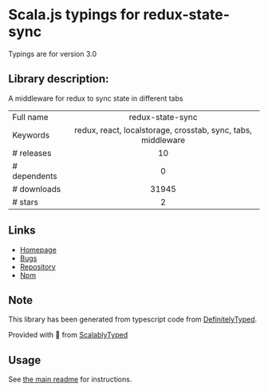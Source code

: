 
# Scala.js typings for redux-state-sync

Typings are for version 3.0

## Library description:
A middleware for redux to sync state in different tabs

|                    |                 |
| ------------------ | :-------------: |
| Full name          | redux-state-sync |
| Keywords           | redux, react, localstorage, crosstab, sync, tabs, middleware |
| # releases         | 10 |
| # dependents       | 0 |
| # downloads        | 31945 |
| # stars            | 2 |

## Links
- [Homepage](https://github.com/AOHUA/redux-state-sync#readme)
- [Bugs](https://github.com/AOHUA/redux-state-sync/issues)
- [Repository](https://github.com/AOHUA/redux-state-sync)
- [Npm](https://www.npmjs.com/package/redux-state-sync)
    


## Note
This library has been generated from typescript code from [DefinitelyTyped](https://definitelytyped.org).

Provided with :purple_heart: from [ScalablyTyped](https://github.com/oyvindberg/ScalablyTyped)

## Usage
See [the main readme](../../readme.md) for instructions.


